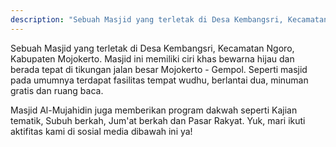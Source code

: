```yaml
---
description: "Sebuah Masjid yang terletak di Desa Kembangsri, Kecamatan Ngoro, Kabupaten Mojokerto"
---
```


Sebuah Masjid yang terletak di Desa Kembangsri, Kecamatan Ngoro, Kabupaten Mojokerto. Masjid ini memiliki ciri khas bewarna hijau dan berada tepat di tikungan jalan besar Mojokerto - Gempol. Seperti masjid pada umumnya terdapat fasilitas tempat wudhu, berlantai dua, minuman gratis dan ruang baca.

Masjid Al-Mujahidin juga memberikan program dakwah seperti Kajian tematik, Subuh berkah, Jum'at berkah dan Pasar Rakyat. Yuk, mari ikuti aktifitas kami di sosial media dibawah ini ya!
